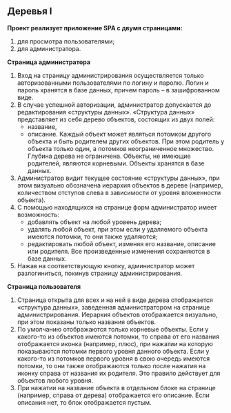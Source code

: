 Деревья I
---------
<b>Проект реализует приложение SPA с двумя страницами:</b>
1) для просмотра пользователями;
2) для администратора.

<b>Страница администратора</b>
1. Вход на страницу администрирования осуществляется только авторизованными пользователями по логину и паролю. Логин и пароль хранятся в базе данных, причем пароль – в зашифрованном виде.
2. В случае успешной авторизации, администратор допускается до редактирования «структуры данных». «Структура данных» представляет из себя дерево объектов, состоящих из двух полей:
   - название,
   - описание.
   Каждый объект может являться потомком другого объекта и быть родителем других объектов. При этом родитель у объекта только один, а потомков неограниченное множество. Глубина дерева не ограничена. Объекты, не имеющие родителей, являются корневыми.
   Объекты хранятся в базе данных.
3. Администратор видит текущее состояние «структуры данных», при этом визуально обозначена иерархия объектов в дереве (например, количеством отступов слева в зависимости от уровня вложенности объекта).
4. С помощью находящихся на странице форм администратор имеет возможность:
   - добавлять объект на любой уровень дерева;
   - удалять любой объект, при этом если у удаляемого объекта имеются потомки, то они также удаляются;
   - редактировать любой объект, изменяя его название, описание или родителя.
   Все произведенные изменения сохраняются в базе данных.
5. Нажав на соответствующую кнопку, администратор может разлогиниться, покинув страницу администрирования.

<b>Страница пользователя</b>
1. Страница открыта для всех и на ней в виде дерева отображается «структура данных», заведенная администратором на странице администрирования. Иерархия объектов отображается визуально, при этом показаны только названия объектов.
2. По умолчанию отображаются только корневые объекты. Если у какого-то из объектов имеются потомки, то справа от его названия отображается иконка (например, плюс), при нажатии на которую показываются потомки первого уровня данного объекта. Если у какого-то из потомков первого уровня  в свою очередь имеются потомки, то они также отображаются только после нажатия на иконку справа от названия их родителя. Это правило действует для объектов любого уровня.
3. При нажатии на название объекта в отдельном блоке на странице (например, справа от дерева) отображается его описание. Если описания нет, то блок отображается пустым.

